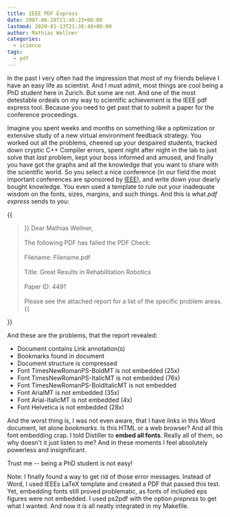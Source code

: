 ```yaml
---
title: IEEE PDF Express
date: 2007-06-28T21:45:23+00:00
lastmod: 2020-01-13T21:38:48+00:00
author: Mathias Wellner
categories:
  - science
tags:
  - pdf
---
```

In the past I very often had the impression that most of my friends believe I have an easy life as scientist. And I must admit, most things are cool being a PhD student here in Zurich. But some are not. And one of the most detestable ordeals on my way to scientific achievement is the IEEE pdf express tool. Because you need to get past that to submit a paper for the conference proceedings.
<!--more-->

Imagine you spent weeks and months on something like a optimization or extensive study of a new virtual environment feedback strategy. You worked out all the problems, cheered up your despaired students, tracked down cryptic C++ Compiler errors, spent night after night in the lab to just solve that _last_ problem, kept your boss informed and amused, and finally you have got the graphs and all the knowledge that you want to share with the scientific world. So you select a nice conference (in our field the most important conferences are sponsored by [IEEE](http://www.ieee.org)), and write down your dearly bought knowledge. You even used a template to rule out your inadequate wisdom on the fonts, sizes, margins, and such things. And this is what _pdf express_ sends to you:

{{<blockquote>}}
Dear Mathias Wellner,<br>
<br>
The following PDF has failed the PDF Check:<br>
<br>
Filename: Filename.pdf<br>
<br>
Title: Great Results in Rehabilitation Robotics<br>
<br>
Paper ID: 4491<br>
<br>
Please see the attached report for a list of the specific problem areas.
{{</blockquote>}}

And these are the problems, that the report revealed:

  * Document contains Link annotation(s)
  * Bookmarks found in document
  * Document structure is compressed
  * Font TimesNewRomanPS-BoldMT is not embedded (25x)
  * Font TimesNewRomanPS-ItalicMT is not embedded (76x)
  * Font TimesNewRomanPS-BoldItalicMT is not embedded
  * Font ArialMT is not embedded (35x)
  * Font Arial-ItalicMT is not embedded (4x)
  * Font Helvetica is not embedded (28x)

And the worst thing is, I was not even aware, that I have _links_ in this Word document, let alone _bookmarks_. Is this HTML or a web browser? And all this font embedding crap. I told Distiller to **embed all fonts**. Really all of them, so why doesn't it just listen to me? And in these moments I feel absolutely powerless and insignificant.

Trust me -- being a PhD student is not easy!

Note: I finally found a way to get rid of those error messages. Instead of Word, I used IEEEs LaTeX template and created a PDF that passed this test. Yet, embedding fonts still proved problematic, as fonts of included eps figures were not embedded. I used ps2pdf with the option _prepress_ to get what I wanted. And now it is all neatly integrated in my Makefile.